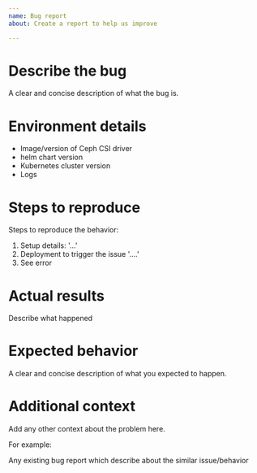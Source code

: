 ```yaml
---
name: Bug report
about: Create a report to help us improve

---
```


# Describe the bug #

A clear and concise description of what the bug is.

# Environment details

- Image/version of Ceph CSI driver
- helm chart version
- Kubernetes cluster version
- Logs

# Steps to reproduce #

Steps to reproduce the behavior:

1. Setup details: '...'
1. Deployment to trigger the issue '....'
1. See error

# Actual results #

Describe what happened

# Expected behavior #

A clear and concise description of what you expected to happen.

# Additional context #

Add any other context about the problem here.

For example:

Any existing bug report which describe about the similar issue/behavior
